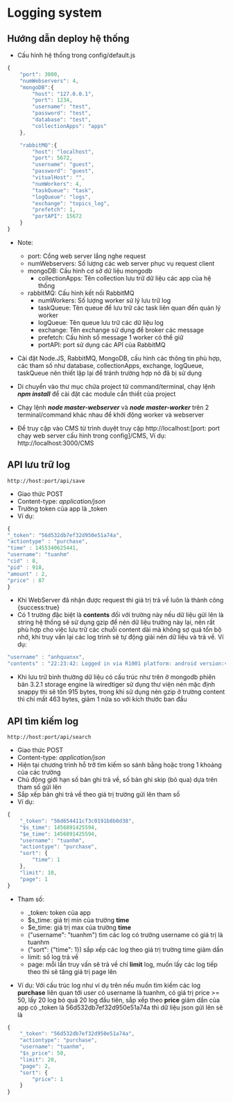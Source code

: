 # Logging system
## Hướng dẫn deploy hệ thống
*   Cấu hình hệ thống trong config/default.js
```javascript
{
    "port": 3000,
    "numWebservers": 4,
    "mongoDB":{
        "host": "127.0.0.1",
        "port": 1234,
        "username": "test",
        "password": "test",
        "database": "test",
        "collectionApps": "apps"
    },

    "rabbitMQ":{
        "host": "localhost",
        "port": 5672,
        "username": "guest",
        "password": "guest",
        "vitualHost": "",
        "numWorkers": 4,
        "taskQueue": "task",
        "logQueue": "logs",
        "exchange": "topics_log",
        "prefetch": 1,
        "portAPI": 15672
    }
}
```
* Note:
    * port: Cổng web server lắng nghe request
    * numWebservers: Số lượng các web server phục vụ request client
    * mongoDB: Cấu hình cơ sở dữ liệu mongodb 
        * collectionApps: Tên collection lưu trữ dữ liệu các app của hệ thống
    * rabbitMQ: Cấu hình kết nối RabbitMQ
        * numWorkers: Số lượng worker sử lý lưu trữ log
        * taskQueue: Tên queue để lưu trữ các task liên quan đến quản lý worker
        * logQueue: Tên queue lưu trữ các dữ  liệu log
        * exchange: Tên exchange sử dụng để broker các message 
        * prefetch: Cấu hình số message 1 worker có thể giữ 
        * portAPI: port sử dụng các API của RabbitMQ

* Cài đặt Node.JS, RabbitMQ, MongoDB, cấu hình các thông tin phù hợp, các tham số như database, collectionApps, exchange, logQueue, taskQueue nên thiết lập lại để tránh trường hợp nó đã bị sử dụng

* Di chuyển vào thư mục chứa project từ command/terminal, chạy lệnh ***npm install*** để cài đặt các module cần thiết của project

* Chạy lệnh ***node master-webserver*** và ***node master-worker*** trên 2 terminal/command khác nhau để khởi động worker và webserver
* Để truy cập vào CMS  từ trình duyệt truy cập http://localhost:[port: port chạy web server cấu hình trong config]/CMS, Ví dụ: http://localhost:3000/CMS

## API lưu trữ log
    http://host:port/api/save
* Giao thức POST
* Content-type: *application/json*
* Trường token của app là _token
* Ví dụ: 
```javascript
{
"_token": "56d532db7ef32d950e51a74a",
"actiontype" : "purchase", 
"time" : 1455340625441, 
"username": "tuanhm"
"cid" : 8, 
"pid" : 918,
"amount" : 2,
"price" : 87
}
```

* Khi WebServer đã nhận được request thì giá trị trả về luôn là thành công {success:true}
* Có 1 trường đặc biệt là **contents** đối với trường này nếu dữ liệu gửi lên là string hệ thống sẽ sử dụng gzip để nén dữ liệu trường này lại, nên rất phù hợp cho việc lưu trữ các chuỗi content dài mà không sợ quá tốn bộ nhớ, khi truy vấn lại các log trình sẽ tự động giải nén dữ liệu và trả về. Ví dụ: 
```javascript
"username" : "anhquanxx",
"contents" : "22:23:42: Logged in via R1001 platform: android version:v1.2.02 | vCode : 19 | 23/7/2014 money:10067 exp:520\n22:25:21: At b 7 r 17 chinese chess play game: 1380615_1446305121664_289\n22:40:56: receive: 1900. now, money: 11967 exp: 524\n22:41:12: At b 7 r 17 chinese chess play game: 1380615_1446306072683_290\n22:59:41: receive: -2000. now, money: 9967 exp: 524\n23:00:19: be kicked\n23:01:13: At b 44 r 11 chinese chess play game: 1379116_1446307273838_249\n23:16:33: receive: -8000. now, money: 1967 exp: 524\n23:17:36: charged 1000 gold\n23:18:05: At b 11 r 19 chinese chess play game: 1381131_1446308285452_175\n23:23:43: get online bonus: 110\n23:40:12: receive: -1000. now, money: 2077 exp: 524\n23:40:24: At b 11 r 19 chinese chess play game: 1381131_1446309624211_176\n23:59:20: receive: -1000. now, money: 1077 exp: 524\n23:59:30: log out"
```
*   Khi lưu trữ bình thường dữ liệu có cấu trúc như trên ở mongodb phiên bản 3.2.1 storage engine là wiredtiger sử dụng thư viện nén mặc định snappy thì sẽ tốn  915 bytes, trong khi sử dụng nén gzip ở trường content thì chỉ mất  463 bytes, giảm 1 nửa so với kích thước ban đầu

## API tìm kiếm log
    http://host:port/api/search
* Giao thức POST
* Content-type: *application/json*
* Hiện tại chương trình hỗ trỡ tìm kiếm so sánh bằng hoặc trong 1 khoảng của các trường
* Chủ động giới hạn số bản ghi trả về, số bản ghi skip (bỏ qua) dựa trên tham số gửi lên
* Sắp xếp bản ghi trả về theo giá trị trường gửi lên tham số
* Ví dụ:
```javascript
{
    "_token": "56d654411cf3c0191b8b0d38",
    "$s_time": 1456891425594,
    "$e_time": 1456891425594,
    "username": "tuanhm",
    "actiontype": "purchase",
    "sort": {
        "time": 1
    },
    "limit": 10,
    "page": 1
}
```
* Tham số:
    * _token: token của app
    * $s_time: giá trị min của trường **time**
    * $e_time: giá trị max của trường **time**
    * ("username": "tuanhm") tìm các log có trường username có giá trị là tuanhm
    * ("sort": {"time": 1}) sắp xếp các log theo giá trị trường time giảm dần
    * limit: số log trả về
    * page: mỗi lần truy vấn sẽ trả về chỉ  **limit** log, muốn lấy các log tiếp theo thì sẽ tăng giá trị page lên

* Ví dụ: Với cấu trúc log như ví dụ trên nếu muốn tìm kiếm các log **purchase** liên quan tới user có username là tuanhm, có giá trị price >= 50, lấy 20 log bỏ quả 20 log đầu tiên, sắp xếp theo  **price** giảm dần  của app có _token là  56d532db7ef32d950e51a74a thì dữ liệu json gửi lên sẽ là
```javascript
{
    "_token": "56d532db7ef32d950e51a74a",
    "actiontype": "purchase",
    "username": "tuanhm",
    "$s_price": 50,
    "limit": 20,
    "page": 2,
    "sort": {
        "price": 1
    }
}
```

